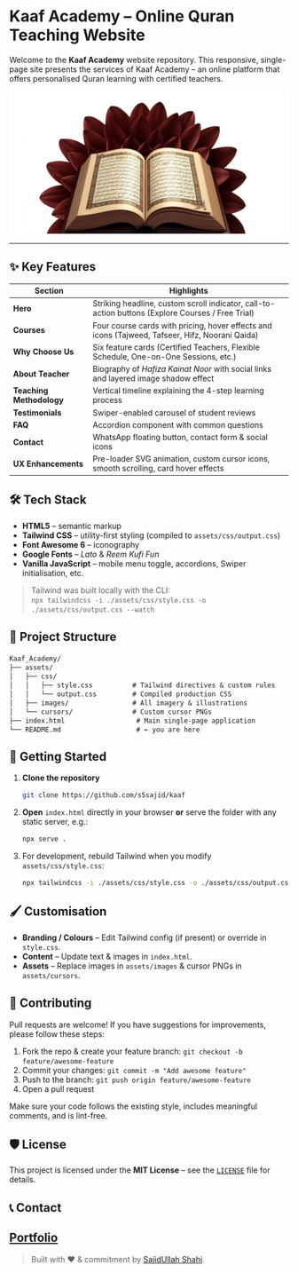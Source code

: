 # Kaaf Academy – Online Quran Teaching Website

Welcome to the **Kaaf Academy** website repository. This responsive, single-page site presents the services of Kaaf Academy – an online platform that offers personalised Quran learning with certified teachers.

<p align="center">
  <img alt="Kaaf Academy Hero" src="assets/images/hero/hero.png" width="600"/>
</p>

---

## ✨ Key Features

| Section | Highlights |
|---------|------------|
| **Hero** | Striking headline, custom scroll indicator, call-to-action buttons (Explore Courses / Free Trial) |
| **Courses** | Four course cards with pricing, hover effects and icons (Tajweed, Tafseer, Hifz, Noorani Qaida) |
| **Why Choose Us** | Six feature cards (Certified Teachers, Flexible Schedule, One-on-One Sessions, etc.) |
| **About Teacher** | Biography of *Hafiza Kainat Noor* with social links and layered image shadow effect |
| **Teaching Methodology** | Vertical timeline explaining the 4-step learning process |
| **Testimonials** | Swiper-enabled carousel of student reviews |
| **FAQ** | Accordion component with common questions |
| **Contact** | WhatsApp floating button, contact form & social icons |
| **UX Enhancements** | Pre-loader SVG animation, custom cursor icons, smooth scrolling, card hover effects |

## 🛠️ Tech Stack

* **HTML5** – semantic markup
* **Tailwind CSS** – utility-first styling (compiled to `assets/css/output.css`)
* **Font Awesome 6** – iconography
* **Google Fonts** – *Lato* & *Reem Kufi Fun*
* **Vanilla JavaScript** – mobile menu toggle, accordions, Swiper initialisation, etc.

> Tailwind was built locally with the CLI:  
> `npx tailwindcss -i ./assets/css/style.css -o ./assets/css/output.css --watch`

## 📂 Project Structure

```
Kaaf_Academy/
├── assets/
│   ├── css/
│   │   ├── style.css          # Tailwind directives & custom rules
│   │   └── output.css         # Compiled production CSS
│   ├── images/                # All imagery & illustrations
│   └── cursors/               # Custom cursor PNGs
├── index.html                  # Main single-page application
└── README.md                   # ← you are here
```

## 🚀 Getting Started

1. **Clone the repository**
   ```bash
   git clone https://github.com/s5sajid/kaaf
   ```
2. **Open** `index.html` directly in your browser **or** serve the folder with any static server, e.g.:
   ```bash
   npx serve .
   ```
3. For development, rebuild Tailwind when you modify `assets/css/style.css`:
   ```bash
   npx tailwindcss -i ./assets/css/style.css -o ./assets/css/output.css --watch
   ```

## 🖌️ Customisation

* **Branding / Colours** – Edit Tailwind config (if present) or override in `style.css`.
* **Content** – Update text & images in `index.html`.
* **Assets** – Replace images in `assets/images` & cursor PNGs in `assets/cursors`.

## 🤝 Contributing

Pull requests are welcome! If you have suggestions for improvements, please follow these steps:

1. Fork the repo & create your feature branch: `git checkout -b feature/awesome-feature`
2. Commit your changes: `git commit -m "Add awesome feature"`
3. Push to the branch: `git push origin feature/awesome-feature`
4. Open a pull request

Make sure your code follows the existing style, includes meaningful comments, and is lint-free.

## 🛡️ License

This project is licensed under the **MIT License** – see the [`LICENSE`](LICENSE) file for details.

## 📞 Contact
[Portfolio](https://s5sajid.github.io/)
---

> Built with ❤️ & commitment by [SajidUllah Shahi](https://s5sajid.github.io/).
